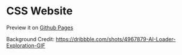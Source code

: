 # CSS Website
Preview it on [Github Pages](https://notyasho.github.io/CSS_Website/)

Background Credit: https://dribbble.com/shots/4967879-AI-Loader-Exploration-GIF
